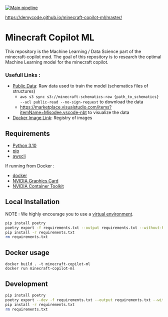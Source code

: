 [![Main pipeline](https://github.com/DemyCode/minecraft-copilot-ml/actions/workflows/master.yml/badge.svg?branch=master)](https://github.com/DemyCode/minecraft-copilot-ml/actions/workflows/master.yml)

https://demycode.github.io/minecraft-copilot-ml/master/

# Minecraft Copilot ML

This repository is the Machine Learning / Data Science part of the minecraft-copilot mod.
The goal of this repository is to research the optimal Machine Learning model for the minecraft copilot.

### Usefull Links :

- [Public Data](http://minecraft-schematics-raw.s3.amazonaws.com/): Raw data used to train the model (schematics files of structures)
    - ```aws s3 sync s3://minecraft-schematics-raw {path_to_schematics} --acl public-read --no-sign-request``` to download the data
    - https://marketplace.visualstudio.com/items?itemName=Misodee.vscode-nbt to visualize the data
- [Docker Image Link](https://gallery.ecr.aws/p3u9i4c1/minecraft-copilot-ml): Registry of images

## Requirements

- [Python 3.10](https://www.python.org/downloads/release/python-3100/)
- [pip](https://pypi.org/project/pip/)
- [awscli](https://docs.aws.amazon.com/cli/latest/userguide/getting-started-install.html)

If running from Docker :
- [docker](https://docs.docker.com/desktop/)
- [NVIDIA Graphics Card](https://en.wikipedia.org/wiki/CUDA)
- [NVIDIA Container Toolkit](https://docs.nvidia.com/datacenter/cloud-native/container-toolkit/latest/install-guide.html#prerequisites)

## Local Installation

NOTE : We highly encourage you to use a [virtual environment](https://realpython.com/python-virtual-environments-a-primer/#how-can-you-work-with-a-python-virtual-environment).

```bash
pip install poetry
poetry export -f requirements.txt --output requirements.txt --without-hashes
pip install -r requirements.txt
rm requirements.txt
```


## Docker usage

```
docker build . -t minecraft-copilot-ml
docker run minecraft-copilot-ml
```

## Development

```bash
pip install poetry
poetry export --dev -f requirements.txt --output requirements.txt --without-hashes
pip install -r requirements.txt
rm requirements.txt
```
